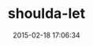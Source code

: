 ---
layout: post
title:  "shoulda-let"
repo:   "grosser/shoulda-let"
date:   2015-02-18 17:06:34
gemurl: http://github.com/grosser/shoulda-let
---